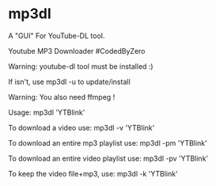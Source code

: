 # mp3dl
A "GUI" For YouTube-DL tool.

Youtube MP3 Downloader #CodedByZero

Warning: youtube-dl tool must be installed :)

If isn't, use mp3dl -u to update/install

Warning: You also need ffmpeg !

Usage: mp3dl 'YTBlink'

To download a video use: mp3dl -v 'YTBlink'

To download an entire mp3 playlist use: mp3dl -pm 'YTBlink'

To download an entire video playlist use: mp3dl -pv 'YTBlink'

To keep the video file+mp3, use: mp3dl -k 'YTBlink'
